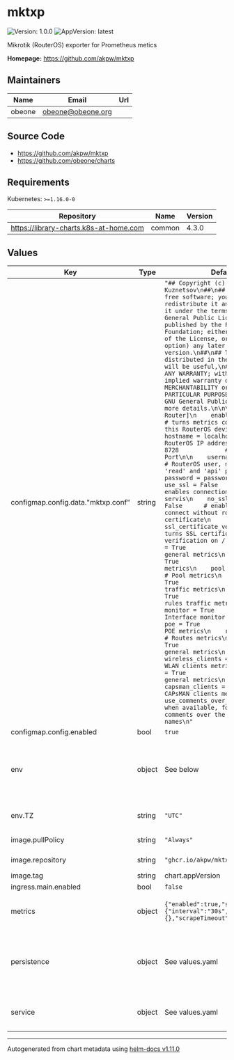 # mktxp

![Version: 1.0.0](https://img.shields.io/badge/Version-1.0.0-informational?style=flat-square) ![AppVersion: latest](https://img.shields.io/badge/AppVersion-latest-informational?style=flat-square)

Mikrotik (RouterOS) exporter for Prometheus metics

**Homepage:** <https://github.com/akpw/mktxp>

## Maintainers

| Name | Email | Url |
| ---- | ------ | --- |
| obeone | <obeone@obeone.org> |  |

## Source Code

* <https://github.com/akpw/mktxp>
* <https://github.com/obeone/charts>

## Requirements

Kubernetes: `>=1.16.0-0`

| Repository | Name | Version |
|------------|------|---------|
| https://library-charts.k8s-at-home.com | common | 4.3.0 |

## Values

| Key | Type | Default | Description |
|-----|------|---------|-------------|
| configmap.config.data."mktxp.conf" | string | `"## Copyright (c) 2020 Arseniy Kuznetsov\n##\n## This program is free software; you can redistribute it and/or\n## modify it under the terms of the GNU General Public License\n## as published by the Free Software Foundation; either version 2\n## of the License, or (at your option) any later version.\n##\n## This program is distributed in the hope that it will be useful,\n## but WITHOUT ANY WARRANTY; without even the implied warranty of\n## MERCHANTABILITY or FITNESS FOR A PARTICULAR PURPOSE.  See the\n## GNU General Public License for more details.\n\n\n[Sample-Router]\n    enabled = False         # turns metrics collection for this RouterOS device on / off\n\n    hostname = localhost    # RouterOS IP address\n    port = 8728             # RouterOS IP Port\n\n    username = username     # RouterOS user, needs to have 'read' and 'api' permissions\n    password = password\n\n    use_ssl = False                 # enables connection via API-SSL servis\n    no_ssl_certificate = False      # enables API_SSL connect without router SSL certificate\n    ssl_certificate_verify = False  # turns SSL certificate verification on / off\n\n    dhcp = True                     # DHCP general metrics\n    dhcp_lease = True               # DHCP lease metrics\n    pool = True                     # Pool metrics\n    interface = True                # Interfaces traffic metrics\n    firewall = True                 # Firewall rules traffic metrics\n    monitor = True                  # Interface monitor metrics\n    poe = True                      # POE metrics\n    route = True                    # Routes metrics\n    wireless = True                 # WLAN general metrics\n    wireless_clients = True         # WLAN clients metrics\n    capsman = True                  # CAPsMAN general metrics\n    capsman_clients = True          # CAPsMAN clients metrics\n\n    use_comments_over_names = True  # when available, forces using comments over the interfaces names\n"` |  |
| configmap.config.enabled | bool | `true` |  |
| env | object | See below | environment variables. See more environment variables in the [cyberchef documentation](https://cyberchef.org/docs). |
| env.TZ | string | `"UTC"` | Set the container timezone |
| image.pullPolicy | string | `"Always"` | image pull policy |
| image.repository | string | `"ghcr.io/akpw/mktxp"` | image repository |
| image.tag | string | chart.appVersion | image tag |
| ingress.main.enabled | bool | `false` |  |
| metrics | object | `{"enabled":true,"serviceMonitor":{"interval":"30s","labels":{},"scrapeTimeout":"1m"}}` | ServiceMonitor to tell to prometheus to scrape metrics |
| persistence | object | See values.yaml | Configure persistence settings for the chart under this key. (none required for this chart) |
| service | object | See values.yaml | Configures service settings for the chart. |

----------------------------------------------
Autogenerated from chart metadata using [helm-docs v1.11.0](https://github.com/norwoodj/helm-docs/releases/v1.11.0)
